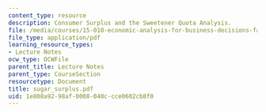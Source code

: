 ```yaml
---
content_type: resource
description: Consumer Surplus and the Sweetener Quota Analysis.
file: /media/courses/15-010-economic-analysis-for-business-decisions-fall-2004/1e808a9298af0008040ccce0602cb8f0_sugar_surplus.pdf
file_type: application/pdf
learning_resource_types:
- Lecture Notes
ocw_type: OCWFile
parent_title: Lecture Notes
parent_type: CourseSection
resourcetype: Document
title: sugar_surplus.pdf
uid: 1e808a92-98af-0008-040c-cce0602cb8f0
---
```


